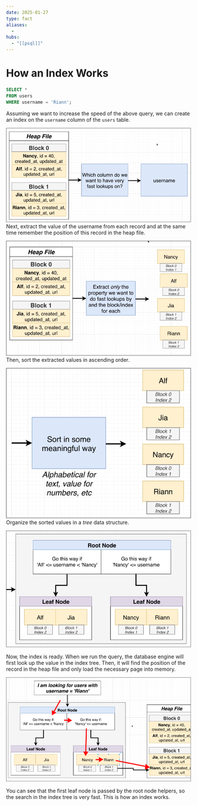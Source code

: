 ```yaml
---
date: 2025-01-27
type: fact
aliases:
  -
hubs:
  - "[[psql]]"
---
```


# How an Index Works

```sql
SELECT *
FROM users
WHERE username = 'Riann';
```
Assuming we want to increase the speed of the above query, we can create an index on the `username` column of the `users` table.

![index-on-users-usernam.png](../assets/imgs/index-on-users-usernam.png)
Next, extract the value of the username from each record and at the same time remember the position of this record in the heap file.

![extract-value-and-record-place.png](../assets/imgs/extract-value-and-record-place.png)
Then, sort the extracted values in ascending order.

![sort-the-extracted-values.png](../assets/imgs/sort-the-extracted-values.png)
Organize the sorted values in a *tree* data structure.

![values-to-tree.png](../assets/imgs/values-to-tree.png)

Now, the index is ready. When we run the query, the database engine will first look up the value in the index tree. Then, it will find the position of the record in the heap file and only load the necessary page into memory.

![use-index-to-find-record-place.png](../assets/imgs/use-index-to-find-record-place.png)

You can see that the first leaf node is passed by the root node helpers, so the search in the index tree is very fast. This is how an index works.






